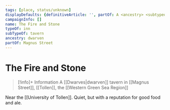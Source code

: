 ```yaml
---
tags: [place, status/unknown]
displayDefaults: {definitiveArticle: '', partOf: A <ancestry> <subtypeof> in <loc>}
campaignInfo: []
name: The Fire and Stone
typeOf: inn
subTypeOf: tavern
ancestry: dwarven
partOf: Magnus Street
---
```

# The Fire and Stone
>[!info]+ Information
> A [[Dwarves|dwarven]] tavern in [[Magnus Street]], [[Tollen]], the [[Western Green Sea Region]]

Near the [[University of Tollen]]. Quiet, but with a reputation for good food and ale. 